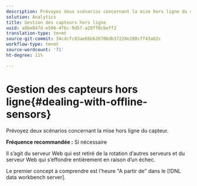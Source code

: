 ```yaml
---
description: Prévoyez deux scénarios concernant la mise hors ligne du capteur.
solution: Analytics
title: Gestion des capteurs hors ligne
uuid: a8be847d-e506-4fbc-9d57-a28ff0cbeff2
translation-type: tm+mt
source-git-commit: 34cdcfc83ae6bb620706db37228e200cff43ab2c
workflow-type: tm+mt
source-wordcount: '71'
ht-degree: 11%

---
```



# Gestion des capteurs hors ligne{#dealing-with-offline-sensors}

Prévoyez deux scénarios concernant la mise hors ligne du capteur.

**Fréquence recommandée :** Si nécessaire

Il s’agit du serveur Web qui est retiré de la rotation d’autres serveurs et du serveur Web qui s’effondre entièrement en raison d’un échec.

Le premier concept à comprendre est l&#39;heure &quot;A partir de&quot; dans le [!DNL data workbench server].
